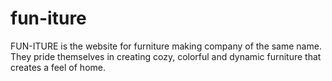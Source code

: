 # fun-iture
FUN-ITURE is the website for furniture making company of the same name. They pride themselves in creating cozy, colorful and dynamic furniture that creates a feel of home. 

